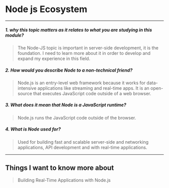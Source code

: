 # Node js Ecosystem
----

##### 1. why this topic matters as it relates to what you are studying in this module?

> The Node-JS topic is important in server-side development, it is the foundation. I need to learn more about it in order to develop and expand my experience in this field.

##### 2. How would you describe Node to a non-technical friend?

>Node.js is an entry-level web framework because it works for data-intensive applications like streaming and real-time apps. It is an open-source that executes JavaScript code outside of a web browser.

##### 3. What does it mean that Node is a JavaScript runtime?

> Node.js runs the JavaScript code outside of the browser. 

##### 4. What is Node used for?

> Used for building fast and scalable server-side and networking applications, API development and with real-time applications.
---

## Things I want to know more about
> Building Real-Time Applications with Node.js

